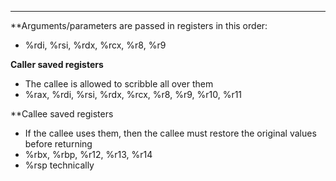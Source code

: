 ***
**Arguments/parameters are passed in registers in this order:
* %rdi, %rsi, %rdx, %rcx, %r8, %r9

**Caller saved registers**
* The callee is allowed to scribble all over them
* %rax, %rdi, %rsi, %rdx, %rcx, %r8, %r9, %r10, %r11

**Callee saved registers
* If the callee uses them, then the callee must restore the original values before returning
* %rbx, %rbp, %r12, %r13, %r14
* %rsp technically